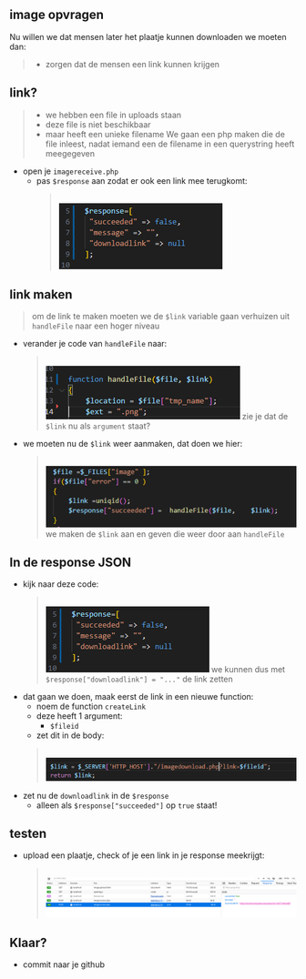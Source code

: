 ## image opvragen

Nu willen we dat mensen later het plaatje kunnen downloaden
we moeten dan:
> - zorgen dat de mensen een link kunnen krijgen

## link?

> - we hebben een file in uploads staan
> - deze file is niet beschikbaar
> - maar heeft een unieke filename
> We gaan een php maken die de file inleest, nadat iemand een de filename in een querystring heeft meegegeven

- open je `imagereceive.php`
    - pas `$response` aan zodat er ook een link mee terugkomt:
        > </br>![](img/responselink.PNG)

## link maken

> om de link te maken moeten we de `$link` variable gaan verhuizen uit `handleFile` naar een hoger niveau

- verander je code van `handleFile` naar:
    > </br>![](img/handlefile.PNG)
    > zie je dat de `$link` nu als `argument` staat?
- we moeten nu de `$link` weer aanmaken, dat doen we hier:
    > </br>![](img/linkoutside.PNG)
    > we maken de `$link` aan en geven die weer door aan `handleFile`

## In de response JSON

- kijk naar deze code:
    > </br>![](img/responselink.PNG)
    > we kunnen dus met `$response["downloadlink"] = "..."` de link zetten
- dat gaan we doen, maak eerst de link in een nieuwe function:
    - noem de function `createLink`
    - deze heeft 1 argument:
        - `$fileid`
    - zet dit in de body:
    > </br>![](img/httphost.PNG)
- zet nu de `downloadlink` in de `$response`
    - alleen als `$response["succeeded"]` op `true` staat!


## testen

- upload een plaatje, check of je een link in je response meekrijgt:
    > </br>![](img/linkresult.PNG)

    
 ## Klaar?
- commit naar je github

